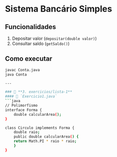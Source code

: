 # Sistema Bancário Simples
## Funcionalidades
1. Depositar valor (`depositar(double valor)`)
2. Consultar saldo (`getSaldo()`)

## Como executar
```bash
javac Conta.java
java Conta

---

### 📂 **3. exercicios/lista-1**
#### 📄 `Exercicio1.java`
```java
// Polimorfismo
interface Forma {
    double calcularArea();
}

class Circulo implements Forma {
    double raio;
    public double calcularArea() { 
    return Math.PI * raio * raio; 
    }
}
